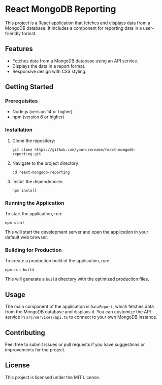# React MongoDB Reporting

This project is a React application that fetches and displays data from a MongoDB database. It includes a component for reporting data in a user-friendly format.

## Features

- Fetches data from a MongoDB database using an API service.
- Displays the data in a report format.
- Responsive design with CSS styling.

## Getting Started

### Prerequisites

- Node.js (version 14 or higher)
- npm (version 6 or higher)

### Installation

1. Clone the repository:

   ```
   git clone https://github.com/yourusername/react-mongodb-reporting.git
   ```

2. Navigate to the project directory:

   ```
   cd react-mongodb-reporting
   ```

3. Install the dependencies:

   ```
   npm install
   ```

### Running the Application

To start the application, run:

```
npm start
```

This will start the development server and open the application in your default web browser.

### Building for Production

To create a production build of the application, run:

```
npm run build
```

This will generate a `build` directory with the optimized production files.

## Usage

The main component of the application is `DataReport`, which fetches data from the MongoDB database and displays it. You can customize the API service in `src/services/api.ts` to connect to your own MongoDB instance.

## Contributing

Feel free to submit issues or pull requests if you have suggestions or improvements for the project.

## License

This project is licensed under the MIT License.
